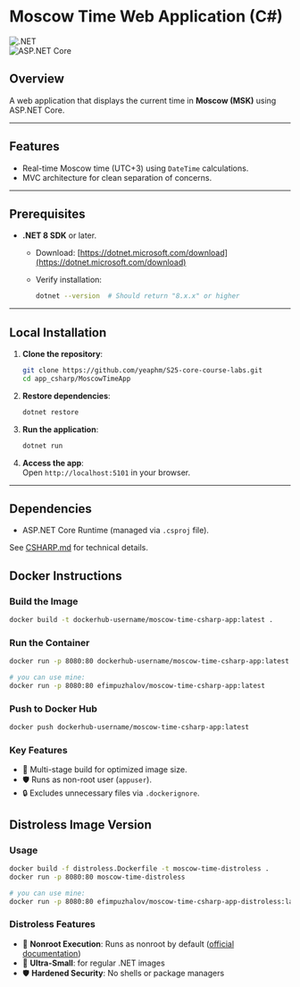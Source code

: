 # Moscow Time Web Application (C#)

![.NET](https://img.shields.io/badge/.NET-8.0-blue)  
![ASP.NET Core](https://img.shields.io/badge/Framework-ASP.NET_Core-green)

## Overview  

A web application that displays the current time in **Moscow (MSK)** using ASP.NET Core.  

---

## Features  

- Real-time Moscow time (UTC+3) using `DateTime` calculations.  
- MVC architecture for clean separation of concerns.  

---

## Prerequisites  

- **.NET 8 SDK** or later.  
  - Download: [https://dotnet.microsoft.com/download](https://dotnet.microsoft.com/download)  
  - Verify installation:  

    ```bash
    dotnet --version  # Should return "8.x.x" or higher
    ```

---

## Local Installation  

1. **Clone the repository**:  

   ```bash
   git clone https://github.com/yeaphm/S25-core-course-labs.git
   cd app_csharp/MoscowTimeApp
   ```

2. **Restore dependencies**:  

   ```bash
   dotnet restore
   ```

3. **Run the application**:  

   ```bash
   dotnet run
   ```

4. **Access the app**:  
   Open `http://localhost:5101` in your browser.  

---

## Dependencies  

- ASP.NET Core Runtime (managed via `.csproj` file).  

See [CSHARP.md](CSHARP.md) for technical details.  

## Docker Instructions

### Build the Image

```bash
docker build -t dockerhub-username/moscow-time-csharp-app:latest .
```

### Run the Container

```bash
docker run -p 8080:80 dockerhub-username/moscow-time-csharp-app:latest

# you can use mine:
docker run -p 8080:80 efimpuzhalov/moscow-time-csharp-app:latest
```

### Push to Docker Hub

```bash
docker push dockerhub-username/moscow-time-csharp-app:latest
```

### Key Features  

- 🐳 Multi-stage build for optimized image size.  
- 🛡️ Runs as non-root user (`appuser`).  
- 🔒 Excludes unnecessary files via `.dockerignore`.  

## Distroless Image Version

### Usage

```bash
docker build -f distroless.Dockerfile -t moscow-time-distroless .
docker run -p 8080:80 moscow-time-distroless

# you can use mine:
docker run -p 8080:80 efimpuzhalov/moscow-time-csharp-app-distroless:latest
```

### Distroless Features

- 🔐 **Nonroot Execution**: Runs as nonroot by default ([official documentation](https://github.com/dotnet/dotnet-docker/blob/main/documentation/distroless.md))
- 🐋 **Ultra-Small**: for regular .NET images
- 🛡️ **Hardened Security**: No shells or package managers
